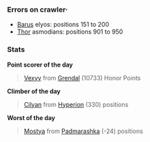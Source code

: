 ### Errors on crawler·
- [Barus](/#/ranking/Barus) elyos: positions 151 to 200
- [Thor](/#/ranking/Thor) asmodians: positions 901 to 950


### Stats

**Point scorer of the day**
>[Vexyy](/#/character/Grendal/2106) from [Grendal](/#/ranking/Grendal)  (10733) Honor Points


**Climber of the day**
>[Cilyan](/#/character/Hyperion/663290) from [Hyperion](/#/ranking/Hyperion)  (330) positions


**Worst of the day**
>[Mostya](/#/character/Padmarashka/1339) from [Padmarashka](/#/ranking/Padmarashka)  (-24) positions


